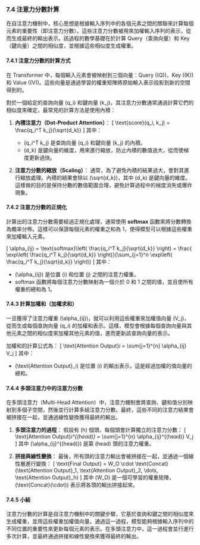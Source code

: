 ### **7.4 注意力分數計算**

在自注意力機制中，核心思想是根據輸入序列中的各個元素之間的關聯來計算每個元素的重要性（即注意力分數）。這些注意力分數被用來加權輸入序列的表示，從而生成最終的輸出表示。該過程的數學基礎在於計算 Query（查詢向量）和 Key（鍵向量）之間的相似度，並根據這些相似度生成權重。

#### **7.4.1 注意力分數的計算方式**

在 Transformer 中，每個輸入元素會被映射到三個向量：Query (\(Q\))，Key (\(K\)) 和 Value (\(V\))。這些向量是通過學習的權重矩陣將原始輸入表示投影到新的空間得到的。

對於一個給定的查詢向量 \(q_i\) 和鍵向量 \(k_j\)，其注意力分數通常通過計算它們的相似度來確定，最常見的計算方法是使用內積：

1. **內積注意力（Dot-Product Attention）**：
   \[
   \text{score}(q_i, k_j) = \frac{q_i^T k_j}{\sqrt{d_k}}
   \]
   其中：
   - \(q_i^T k_j\) 是查詢向量 \(q_i\) 和鍵向量 \(k_j\) 的內積。
   - \(d_k\) 是鍵向量的維度，用來進行縮放，防止內積的數值過大，從而使梯度更新過快。

2. **注意力分數的縮放（Scaling）**：
   通常，為了避免內積的結果過大，會對其進行縮放處理。內積的結果會除以 \(\sqrt{d_k}\)，其中 \(d_k\) 是鍵向量的維度。這樣做的目的是保持分數的數值範圍合理，避免計算過程中的梯度消失或爆炸現象。

#### **7.4.2 注意力分數的正規化**

計算出的注意力分數需要經過正規化處理，通常使用 **softmax** 函數來將分數轉換為概率分佈。這樣可以保證每個元素的權重之和為 1，使得模型可以根據這些權重來加權輸入元素。

\[
\alpha_{ij} = \text{softmax}\left( \frac{q_i^T k_j}{\sqrt{d_k}} \right) = \frac{ \exp\left( \frac{q_i^T k_j}{\sqrt{d_k}} \right)}{\sum_{j=1}^n \exp\left( \frac{q_i^T k_j}{\sqrt{d_k}} \right)}
\]
其中：
- \(\alpha_{ij}\) 是位置 \(i\) 和位置 \(j\) 之間的注意力權重。
- softmax 函數將每個注意力分數映射為一個介於 0 和 1 之間的值，並且使所有權重的總和為 1。

#### **7.4.3 計算加權和（加權求和）**

一旦獲得了注意力權重 \(\alpha_{ij}\)，就可以利用這些權重來加權值向量 \(V_j\)，從而生成每個查詢向量 \(q_i\) 的加權和表示。這樣，模型會根據每個查詢向量與其他元素之間的相似度來加權其他元素的值，進而更新該查詢向量的表示。

加權和的計算公式為：
\[
\text{Attention Output}_i = \sum_{j=1}^{n} \alpha_{ij} V_j
\]
其中：
- \(\text{Attention Output}_i\) 是位置 \(i\) 的輸出表示，這是經過加權的值向量的總和。

#### **7.4.4 多頭注意力中的注意力分數**

在多頭注意力（Multi-Head Attention）中，注意力機制會將查詢、鍵和值分別映射到多個子空間，然後並行計算多組注意力分數。最終，這些不同的注意力結果會被拼接在一起，並通過線性變換獲得最終的輸出。

1. **多頭注意力的過程**：
   假設有 \(h\) 個頭，每個頭會計算獨立的注意力分數：
   \[
   \text{Attention Output}_i^{(head)} = \sum_{j=1}^{n} \alpha_{ij}^{(head)} V_j
   \]
   其中 \(\alpha_{ij}^{(head)}\) 是第 \(head\) 頭的注意力權重。

2. **拼接與線性變換**：
   最後，所有頭的注意力輸出會被拼接在一起，並通過一個線性層進行變換：
   \[
   \text{Final Output} = W_O \cdot \text{Concat}(\text{Attention Output}_1, \text{Attention Output}_2, \dots, \text{Attention Output}_h)
   \]
   其中 \(W_O\) 是一個可學習的權重矩陣，\(\text{Concat}(\cdot)\) 表示將各頭的輸出拼接起來。

#### **7.4.5 小結**

注意力分數的計算是自注意力機制中的關鍵步驟，它基於查詢和鍵之間的相似度來生成權重，並用這些權重加權值向量。通過這一過程，模型能夠根據輸入序列中的不同位置的重要性來更新每個元素的表示。在多頭注意力中，這一過程會並行進行多次計算，並最終通過拼接和線性變換來獲得最終的輸出。